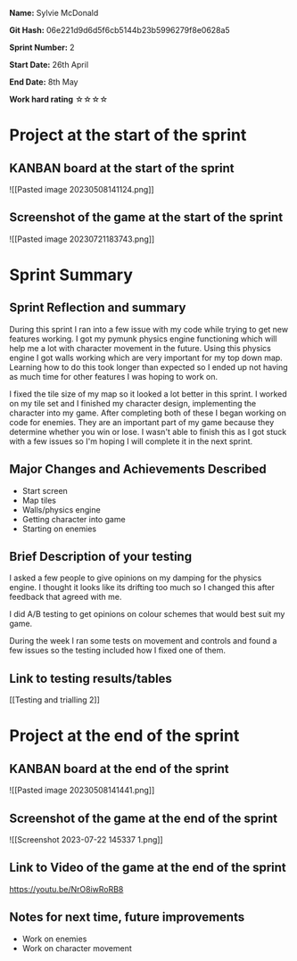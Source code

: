 
**Name:** Sylvie McDonald

**Git Hash:** 06e221d9d6d5f6cb5144b23b5996279f8e0628a5

**Sprint Number:** 2

**Start Date:** 26th April

**End Date:** 8th May

**Work hard rating**
☆☆☆☆

# Project at the start of the sprint
## **KANBAN board at the start of the sprint**
![[Pasted image 20230508141124.png]]
## **Screenshot of the game at the start of the sprint**
![[Pasted image 20230721183743.png]]
# Sprint Summary
## **Sprint Reflection and summary**

During this sprint I ran into a few issue with my code while trying to get new features working. I got my pymunk physics engine functioning which will help me a lot with character movement in the future. Using this physics engine I got walls working which are very important for my top down map. Learning how to do this took longer than expected so I ended up not having as much time for other features I was hoping to work on. 

I fixed the tile size of my map so it looked a lot better in this sprint. I worked on my tile set and I finished my character design, implementing the character into my game. After completing both of these I began working on code for enemies. They are an important part of my game because they determine whether you win or lose. I wasn't able to finish this as I got stuck with a few issues so I'm hoping I will complete it in the next sprint.


## **Major Changes and Achievements Described**
- Start screen 
- Map tiles
- Walls/physics engine
- Getting character into game
- Starting on enemies
## **Brief Description of your testing**
I asked a few people to give opinions on my damping for the physics engine. I thought it looks like its drifting too much so I changed this after feedback that agreed with me.

I did A/B testing to get opinions on colour schemes that would best suit my game.

During the week I ran some tests on movement and controls and found a few issues so the testing included how I fixed one of them.


## **Link to testing results/tables**
[[Testing and trialling 2]]

# Project at the end of the sprint
## **KANBAN board at the end of the sprint**
![[Pasted image 20230508141441.png]]
## **Screenshot of the game at the end of the sprint**
![[Screenshot 2023-07-22 145337 1.png]]
## Link to **Video of the game at the end of the sprint**
https://youtu.be/NrO8iwRoRB8

## **Notes for next time, future improvements**
- Work on enemies
- Work on character movement